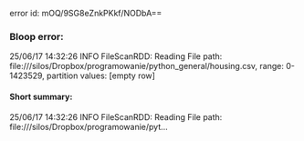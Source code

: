 error id: mOQ/9SG8eZnkPKkf/NODbA==
### Bloop error:

25/06/17 14:32:26 INFO FileScanRDD: Reading File path: file://<HOME>/silos/Dropbox/programowanie/python_general/housing.csv, range: 0-1423529, partition values: [empty row]
#### Short summary: 

25/06/17 14:32:26 INFO FileScanRDD: Reading File path: file://<HOME>/silos/Dropbox/programowanie/pyt...